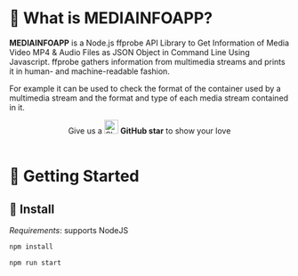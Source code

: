 # 👀 What is MEDIAINFOAPP?

**MEDIAINFOAPP** is a Node.js ffprobe API Library to Get Information of Media Video MP4 & Audio Files as JSON Object in Command Line Using Javascript.
ffprobe gathers information from multimedia streams and prints it in human- and machine-readable fashion.

For example it can be used to check the format of the container used by a multimedia stream and the format and type of each media stream contained in it.



<div align="center"> Give us a 
    <img width="25" src="https://cdn.iconscout.com/icon/free/png-256/github-153-675523.png" alt="Slack"/>
<b>GitHub star</b> to show your love
</div>

<br>

# 🤸 Getting Started

## 💾 Install

*Requirements*: supports NodeJS

```bash
npm install
```

```bash
npm run start
```